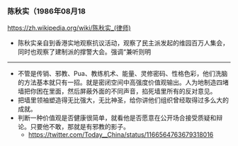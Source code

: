 ### 陈秋实（1986年08月18
https://zh.wikipedia.org/wiki/陈秋实_(律师)
- 陈秋实亲自到香港实地观察抗议活动，观察了民主派发起的维园百万人集会，同时也观察了建制派的撑警大会。强调“兼听则明
---
- 不管是传销、邪教、Pua、教练机术、能量、灵修密码、性格色彩，他们洗脑的方法基本就只有一招。就是密闭空间中高强度价值观输出。人为地制造四堵墙把你困在里面，然后屏蔽外面的不同声音，掐死墙里所有的反对意见。
- 把墙里领袖塑造得无比强大，无比神圣，给你讲他们组织曾经取得过多么大的成就。
- 判断一种价值观是否健康很简单，就看他是否愿意在公开场合接受质疑和辩论。只要他不敢，那就是有邪教的影子。
  - https://twitter.com/Today__China/status/1166564763679318016
